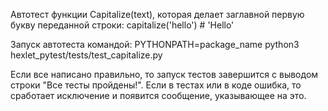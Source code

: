 Автотест функции Capitalize(text), которая делает заглавной
первую букву переданной строки:
capitalize('hello') # 'Hello'

Запуск автотеста командой:
PYTHONPATH=package_name python3 hexlet_pytest/tests/test_capitalize.py

Если все написано правильно, то запуск тестов завершится с
выводом строки "Все тесты пройдены!". Если в тестах или 
в коде ошибка, то сработает исключение и появится сообщение,
указывающее на это.
